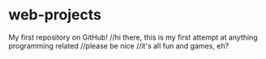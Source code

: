 # web-projects
My first repository on GitHub!
//hi there, this is my first attempt at anything programming related
//please be nice 
//it's all fun and games, eh?
